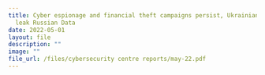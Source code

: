 ```yaml
---
title: Cyber espionage and financial theft campaigns persist, Ukrainian hackers
  leak Russian Data
date: 2022-05-01
layout: file
description: ""
image: ""
file_url: /files/cybersecurity centre reports/may-22.pdf
---
```

